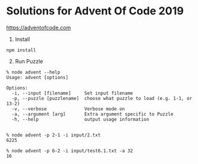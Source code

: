 # Solutions for Advent Of Code 2019

https://adventofcode.com

1. Install

```
npm install
```

2. Run Puzzle

```
% node advent --help
Usage: advent [options]

Options:
  -i, --input [filename]     Set input filename
  -p, --puzzle [puzzlename]  choose what puzzle to load (e.g. 1-1, or 13-2)
  -v, --verbose              Verbose mode on
  -a, --argument [arg]       Extra argument specific to Puzzle
  -h, --help                 output usage information


% node advent -p 2-1 -i input/2.txt
6225

% node advent -p 6-2 -i input/test6.1.txt -a 32
16
```
